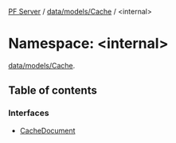 [PF Server](../README.md) / [data/models/Cache](data_models_Cache.md) / <internal\>

# Namespace: <internal\>

[data/models/Cache](data_models_Cache.md).<internal>

## Table of contents

### Interfaces

- [CacheDocument](../interfaces/data_models_Cache._internal_.CacheDocument.md)
